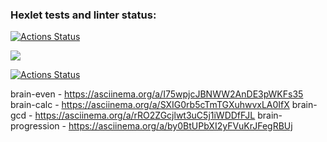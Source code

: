 ### Hexlet tests and linter status:
[![Actions Status](https://github.com/sergei3/frontend-project-lvl1/workflows/hexlet-check/badge.svg)](https://github.com/sergei3/frontend-project-lvl1/actions)

<a href="https://codeclimate.com/github/sergei3/frontend-project-lvl1/maintainability"><img src="https://api.codeclimate.com/v1/badges/291504df412ecb137b95/maintainability" /></a>

[![Actions Status](https://github.com/Sergei3/frontend-project-lvl1/workflows/Linter/badge.svg)](https://github.com/Sergei3/frontend-project-lvl1/actions)

brain-even - https://asciinema.org/a/I75wpjcJBNWW2AnDE3pWKFs35
brain-calc - https://asciinema.org/a/SXIG0rb5cTmTGXuhwvxLA0IfX
brain-gcd - https://asciinema.org/a/rRO2ZGcjlwt3uC5j1iWDDfFJL
brain-progression - https://asciinema.org/a/by0BtUPbXI2yFVuKrJFegRBUj

